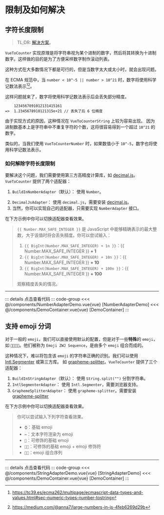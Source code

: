 <script setup>
import DemoContainer from "../../components/DemoContainer.vue";
import NumberAdapterDemo from "../../components/NumberAdapterDemo.vue";
import StringAdapterDemo from "../../components/StringAdapterDemo.vue";
</script>

# 限制及如何解决

## 字符长度限制

> TL;DR: [解决方案](#如何解除字符长度限制)。

[//]: # "你可能已经注意到了，在[安装](../guide/getting-started#前置准备)的时候，我们提到了两个可选依赖。"

`VueToCounter` 实现原理是将字符串视为某个进制的数字，然后将其转换为十进制数字。这样做的目的是为了方便采样数字制作滚动列表。

这种方式在大多数情况下都是可行的，但是当数字太大或太小时，就会出现问题。

在 ECMA 规范中，当 `number < 10^-5 || number > 10^21` 时，数字将使用科学记数法表示[^1][^2]。

这样问题就来了，数字将使用科学记数法表示后会丢失部分精度。

```
    1234567891012131415161
=>  1.2345678910121315e+21 // 丢失了后 6 位精度
```

由于实现方式的原因，这种情况在 `VueToCounterString` 上较为容易出现。
因为进制数基本上是字符串中不重复字符的个数，这将很容易得到一个超过 `10^21` 的数字。

类似的，当我们使用 `VueToCounterNumber` 时，如果数值小于 `10^-5`，数字也将使用科学记数法表示。

### 如何解除字符长度限制

要解决这个问题，我们需要使用第三方高精度计算库，如 [decimal.js](https://mikemcl.github.io/decimal.js)。`VueToCounter` 提供了两个适配器：

1. `BuildInNumberAdapter`（默认）： 使用 `Number`。

[//]: # "2. `BuildInBigintAdapter`： 使用 `BigInt`，但**不支持小数**。"

2. `DecimalJsAdapter`： 使用 `decimal.js`，需要安装 [decimal.js](https://mikemcl.github.io/decimal.js)。
3. 当然，你可以实现自己的适配器，只需要实现 `NumberAdapter` 接口。

在下方示例中你可以切换适配器查看效果。

> `{{ Number.MAX_SAFE_INTEGER }}` 是 JavaScript 中能够精确表示的最大整数，大于该值时将会丢失精度。你可以尝试输入：
>
> 1. `{{ BigInt(Number.MAX_SAFE_INTEGER) + 1n }}`：{{ Number.MAX_SAFE_INTEGER }} **+ 1**
> 2. `{{ BigInt(Number.MAX_SAFE_INTEGER) + 10n }}`：{{ Number.MAX_SAFE_INTEGER }} **+ 10**
> 3. `{{ BigInt(Number.MAX_SAFE_INTEGER) + 100n }}`：{{ Number.MAX_SAFE_INTEGER }} **+ 100**
>
> 观察精度丢失的情况。

<DemoContainer title="数字适配器">
<NumberAdapterDemo />
<hr />

::: details 点击查看代码
::: code-group
<<< @/components/NumberAdapterDemo.vue{vue} [NumberAdapterDemo]
<<< @/components/DemoContainer.vue{vue} [DemoContainer]
:::
</DemoContainer>

## 支持 emoji 分词

对于一般的 `emoji`，我们可以直接使用默认的配置，但是对于一些**特殊**的 `emoji`，如 `👨‍👩‍👧‍👦`。他们被称为 `Emoji ZWJ Sequence`，是由多个 `emoji` 组合而成的。

这种情况下，难以将包含该 `emoji` 的字符串正确的识别。我们可以使用 [Intl.Segmenter](https://developer.mozilla.org/en-US/docs/Web/JavaScript/Reference/Global_Objects/Intl/Segmenter) 或第三方库。
如 [grapheme-splitter](https://github.com/orling/grapheme-splitter)。`VueToCounter` 提供了三个适配器：

1. `BuildInStringAdapter`（默认）： 使用 `String.split("")` 分割字符串。
2. `IntlSegmenterAdapter`： 使用 `Intl.Segmenter`，需要浏览器支持。
3. `GraphemeSplitterAdapter`： 使用 `grapheme-splitter`。需要安装 [grapheme-splitter](https://github.com/orling/grapheme-splitter)

在下方示例中你可以切换适配器查看效果。

> 你可以尝试输入下列字符查看效果。
>
> - `⌚`：基础 emoji
> - `↔️`：文本字符渲染为 emoji
> - `👩`：可修饰的基础 emoji
> - `👩🏿`：可修饰的基础 emoji + emoji 修饰符
> - `🧑‍💻`：emoji 组合序列

<DemoContainer title="字符串适配器">
<StringAdapterDemo />
<hr />

::: details 点击查看代码
::: code-group
<<< @/components/StringAdapterDemo.vue{vue} [StringAdapterDemo]
<<< @/components/DemoContainer.vue{vue} [DemoContainer]
:::
</DemoContainer>

[^1]: https://tc39.es/ecma262/multipage/ecmascript-data-types-and-values.html#sec-numeric-types-number-tostring

[^2]: https://medium.com/@anna7/large-numbers-in-js-4feb6269d29b
